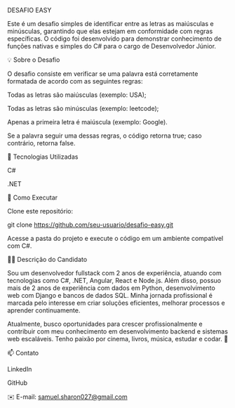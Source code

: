 DESAFIO EASY

Este é um desafio simples de identificar entre as letras as maiúsculas e minúsculas, garantindo que elas estejam em conformidade com regras específicas. O código foi desenvolvido para demonstrar conhecimento de funções nativas e simples do C# para o cargo de Desenvolvedor Júnior.

💡 Sobre o Desafio

O desafio consiste em verificar se uma palavra está corretamente formatada de acordo com as seguintes regras:

Todas as letras são maiúsculas (exemplo: USA);

Todas as letras são minúsculas (exemplo: leetcode);

Apenas a primeira letra é maiúscula (exemplo: Google).

Se a palavra seguir uma dessas regras, o código retorna true; caso contrário, retorna false.

🚀 Tecnologias Utilizadas

C#

.NET

📌 Como Executar

Clone este repositório:

git clone https://github.com/seu-usuario/desafio-easy.git

Acesse a pasta do projeto e execute o código em um ambiente compatível com C#.

👨‍💻 Descrição do Candidato

Sou um desenvolvedor fullstack com 2 anos de experiência, atuando com tecnologias como C#, .NET, Angular, React e Node.js. Além disso, possuo mais de 2 anos de experiência com dados em Python, desenvolvimento web com Django e bancos de dados SQL. Minha jornada profissional é marcada pelo interesse em criar soluções eficientes, melhorar processos e aprender continuamente.

Atualmente, busco oportunidades para crescer profissionalmente e contribuir com meu conhecimento em desenvolvimento backend e sistemas web escaláveis. Tenho paixão por cinema, livros, música, estudar e codar. 🚀

📫 Contato

LinkedIn

GitHub

✉️ E-mail: samuel.sharon027@gmail.com
